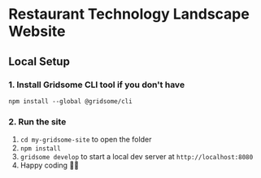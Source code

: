 # Restaurant Technology Landscape Website

## Local Setup

### 1. Install Gridsome CLI tool if you don't have

`npm install --global @gridsome/cli`

### 2. Run the site

1. `cd my-gridsome-site` to open the folder
2. `npm install`
3. `gridsome develop` to start a local dev server at `http://localhost:8080`
4. Happy coding 🎉🙌
